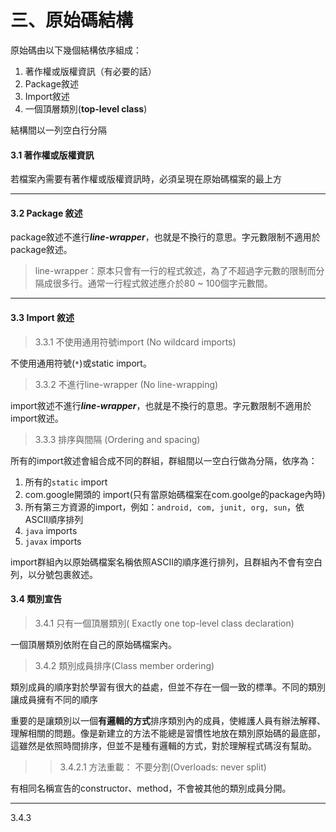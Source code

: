 # 三、原始碼結構

原始碼由以下幾個結構依序組成：

1. 著作權或版權資訊（有必要的話）
2. Package敘述
3. Import敘述
4. 一個頂層類別(**top-level class**)

結構間以一列空白行分隔

#### **3.1 著作權或版權資訊**

若檔案內需要有著作權或版權資訊時，必須呈現在原始碼檔案的最上方





---

#### **3.2 Package 敘述**

package敘述不進行***line-wrapper***，也就是不換行的意思。字元數限制不適用於package敘述。
>line-wrapper：原本只會有一行的程式敘述，為了不超過字元數的限制而分隔成很多行。通常一行程式敘述應介於80 ~ 100個字元數間。



---
#### **3.3 Import 敘述**

>3.3.1 不使用通用符號import (No wildcard imports)

不使用通用符號(```*```)或static import。

>3.3.2 不進行line-wrapper (No line-wrapping)

import敘述不進行***line-wrapper***，也就是不換行的意思。字元數限制不適用於import敘述。

>3.3.3 排序與間隔 (Ordering and spacing)

所有的import敘述會組合成不同的群組，群組間以一空白行做為分隔，依序為：

1. 所有的```static``` import
2. com.google開頭的 import(只有當原始碼檔案在com.goolge的package內時)
3. 所有第三方資源的import，例如：```android, com, junit, org, sun```，依ASCII順序排列
4. ```java``` imports
5. ```javax``` imports

import群組內以原始碼檔案名稱依照ASCII的順序進行排列，且群組內不會有空白列，以分號包裹敘述。

#### **3.4 類別宣告**

>3.4.1 只有一個頂層類別( Exactly one top-level class declaration)

一個頂層類別依附在自己的原始碼檔案內。

>3.4.2 類別成員排序(Class member ordering)

類別成員的順序對於學習有很大的益處，但並不存在一個一致的標準。不同的類別讓成員擁有不同的順序

重要的是讓類別以一個**有邏輯的方式**排序類別內的成員，使維護人員有辦法解釋、理解相關的問題。像是新建立的方法不能總是習慣性地放在類別原始碼的最底部，這雖然是依照時間排序，但並不是種有邏輯的方式，對於理解程式碼沒有幫助。

>>3.4.2.1 方法重載： 不要分割(Overloads: never split)

有相同名稱宣告的constructor、method，不會被其他的類別成員分開。

---



3.4.3



